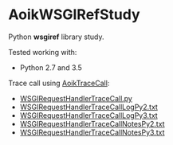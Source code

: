 # AoikWSGIRefStudy
Python **wsgiref** library study.

Tested working with:
- Python 2.7 and 3.5

Trace call using [AoikTraceCall](https://github.com/AoiKuiyuyou/AoikTraceCall):
- [WSGIRequestHandlerTraceCall.py](/src/WSGIRequestHandlerTraceCall.py)
- [WSGIRequestHandlerTraceCallLogPy2.txt](/src/WSGIRequestHandlerTraceCallLogPy2.txt?raw=True)
- [WSGIRequestHandlerTraceCallLogPy3.txt](/src/WSGIRequestHandlerTraceCallLogPy3.txt?raw=True)
- [WSGIRequestHandlerTraceCallNotesPy2.txt](/src/WSGIRequestHandlerTraceCallNotesPy2.txt?raw=True)
- [WSGIRequestHandlerTraceCallNotesPy3.txt](/src/WSGIRequestHandlerTraceCallNotesPy3.txt?raw=True)

